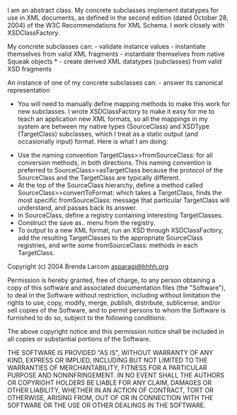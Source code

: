 I am an abstract class.  My concrete subclasses implement datatypes for use in XML documents, as defined in the second edition (dated October 28, 2004) of the W3C Recommendations for XML Schema.   I work closely with XSDClassFactory.

My concrete subclasses can:
	- validate instance values
	- instantiate themselves from valid XML fragments
	- instantiate themselves from native Squeak objects *
	- create derived XML datatypes (subclasses) from valid XSD fragments
	
An instance of one of my concrete subclasses can:
	- answer its canonical representation
	
* You will need to manually define mapping methods to make this work for new subclasses.   I wrote XSDClassFactory to make it easy for me to teach an application new XML formats, so all the mappings in my system are between my native types (SourceClass) and XSDType (TargetClass) subclasses, which I treat as a static output (and occasionally input) format.   Here is what I am doing:

- Use the naming convention TargetClass>>fromSourceClass: for all conversion methods, in both directions.  This naming convention is preferred to SourceClass>>asTargetClass because the protocol of the SourceClass and the TargetClass are typically different. 
- At the top of the SourceClass hierarchy, define a method called SourceClass>>convertToFormat: which takes a TargetClass, finds the most specific fromSourceClass: message that particular TargetClass will understand, and passes back its answer.
- In SourceClass, define a registry containing interesting TargetClasses.
- Construct the save as.. menu from the registry.
- To output to a new XML format, run an XSD through XSDClassFactory, add the resulting TargetClasses to the appropriate SourceClass registries, and write some fromSourceClass: methods in each TargetClass.


Copyright (c) 2004 Brenda Larcom <asparagi@hhhh.org>

Permission is hereby granted, free of charge, to any person obtaining a copy of this software and associated documentation files (the "Software"), to deal in the Software without restriction, including without limitation the rights to use, copy, modify, merge, publish, distribute, sublicense, and/or sell copies of the Software, and to permit persons to whom the Software is furnished to do so, subject to the following conditions:

The above copyright notice and this permission notice shall be included in all copies or substantial portions of the Software.

THE SOFTWARE IS PROVIDED "AS IS", WITHOUT WARRANTY OF ANY KIND, EXPRESS OR IMPLIED, INCLUDING BUT NOT LIMITED TO THE WARRANTIES OF MERCHANTABILITY, FITNESS FOR A PARTICULAR PURPOSE AND NONINFRINGEMENT. IN NO EVENT SHALL THE AUTHORS OR COPYRIGHT HOLDERS BE LIABLE FOR ANY CLAIM, DAMAGES OR OTHER LIABILITY, WHETHER IN AN ACTION OF CONTRACT, TORT OR OTHERWISE, ARISING FROM, OUT OF OR IN CONNECTION WITH THE SOFTWARE OR THE USE OR OTHER DEALINGS IN THE SOFTWARE.
